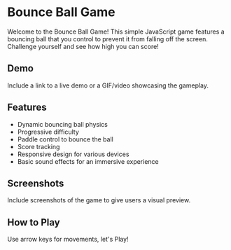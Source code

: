 # Bounce Ball Game

Welcome to the Bounce Ball Game! This simple JavaScript game features a bouncing ball that you control to prevent it from falling off the screen. Challenge yourself and see how high you can score!

## Demo

Include a link to a live demo or a GIF/video showcasing the gameplay.

## Features

- Dynamic bouncing ball physics
- Progressive difficulty
- Paddle control to bounce the ball
- Score tracking
- Responsive design for various devices
- Basic sound effects for an immersive experience

## Screenshots

Include screenshots of the game to give users a visual preview.

## How to Play

Use arrow keys for movements, let's Play!
